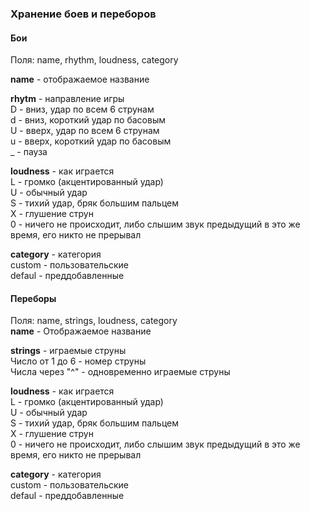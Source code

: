 ### Хранение боев и переборов  
#### Бои  
Поля: name, rhythm, loudness, category  
  
**name** - отображаемое название  
  
**rhytm** - направление игры  
D - вниз, удар по всем 6 струнам  
d - вниз, короткий удар по басовым  
U - вверх, удар по всем 6 струнам  
u - вверх, короткий удар по басовым  
_ - пауза  
  
**loudness** - как играется  
L - громко (акцентированный удар)  
U - обычный удар  
S - тихий удар, бряк большим пальцем  
X - глушение струн  
0 - ничего не происходит, либо слышим звук предыдущий в это же время, его никто не прерывал  
  
**category** - категория  
custom - пользовательские  
defaul - преддобавленные  
  
#### Переборы  
Поля: name, strings, loudness, category  
**name** - Отображаемое название  
  
**strings** - играемые струны  
Число от 1 до 6 - номер струны  
Числа через "^" - одновременно играемые струны  
  
**loudness** - как играется  
L - громко (акцентированный удар)  
U - обычный удар  
S - тихий удар, бряк большим пальцем  
X - глушение струн  
0 - ничего не происходит, либо слышим звук предыдущий в это же время, его никто не прерывал  
  
**category** - категория  
custom - пользовательские  
defaul - преддобавленные  
